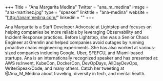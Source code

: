 +++
Title = "Ana Margarita Medina"
Twitter = "ana_m_medina"
image = "ana-martinez.jpg"
type = "speaker"
linktitle = "ana-medina"
website = "http://anammedina.com/"
linkedin = ""
+++

Ana Margarita is a Staff Developer Advocate at Lightstep and focuses on helping companies be more reliable by leveraging Observability and Incident Response practices. Before Lightstep, she was a Senior Chaos Engineer at Gremlin and helped companies avoid outages by running proactive chaos engineering experiments. She has also worked at various-sized companies including Google, Uber, SFEFCU, and Miami-based startups. Ana is an internationally recognized speaker and has presented at: AWS re:Invent, KubeCon, DockerCon, DevOpDays, AllDayDevOps, Write/Speak/Code, and many others. Catch her tweeting at @Ana_M_Medina about traveling, diversity in tech, and mental health.
